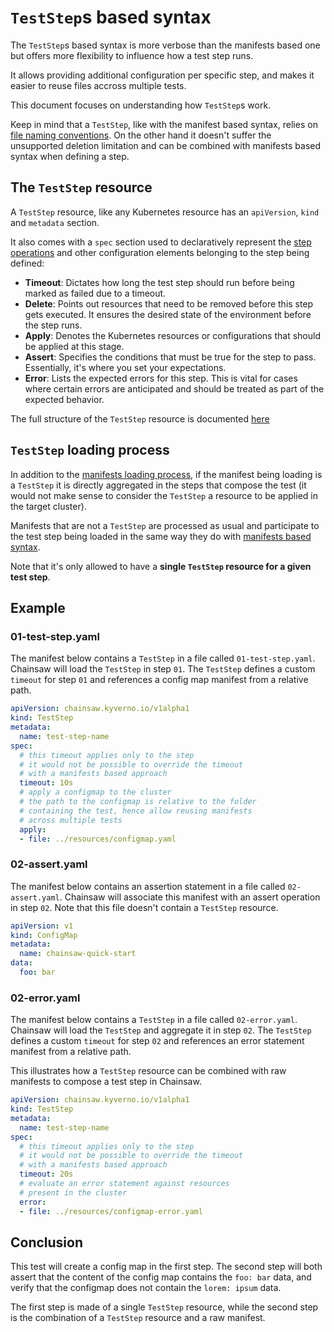 # `TestStep`s based syntax

The `TestStep`s based syntax is more verbose than the manifests based one but offers more flexibility to influence how a test step runs.

It allows providing additional configuration per specific step, and makes it easier to reuse files accross multiple tests.

This document focuses on understanding how `TestStep`s work.

Keep in mind that a `TestStep`, like with the manifest based syntax, relies on [file naming conventions](with-manifests.md#file-naming-convention).
On the other hand it doesn't suffer the unsupported deletion limitation and can be combined with manifests based syntax when defining a step.

## The `TestStep` resource

A `TestStep` resource, like any Kubernetes resource has an `apiVersion`, `kind` and `metadata` section.

It also comes with a `spec` section used to declaratively represent the [step operations](what-is-a-test.md#operations) and other configuration elements belonging to the step being defined:

- **Timeout**: Dictates how long the test step should run before being marked as failed due to a timeout.
- **Delete**: Points out resources that need to be removed before this step gets executed. It ensures the desired state of the environment before the step runs.
- **Apply**: Denotes the Kubernetes resources or configurations that should be applied at this stage.
- **Assert**: Specifies the conditions that must be true for the step to pass. Essentially, it's where you set your expectations.
- **Error**: Lists the expected errors for this step. This is vital for cases where certain errors are anticipated and should be treated as part of the expected behavior.

The full structure of the `TestStep` resource is documented [here](../apis/chainsaw.v1alpha1.md#chainsaw-kyverno-io-v1alpha1-TestStep)

## `TestStep` loading process

In addition to the [manifests loading process](with-manifests.md#manifests-loading-process), if the manifest being loading is a `TestStep` it is directly aggregated in the steps that compose the test (it would not make sense to consider the `TestStep` a resource to be applied in the target cluster).

Manifests that are not a `TestStep` are processed as usual and participate to the test step being loaded in the same way they do with [manifests based syntax](with-manifests.md#manifests-loading-process).

Note that it's only allowed to have a **single `TestStep` resource for a given test step**.

## Example

### 01-test-step.yaml

The manifest below contains a `TestStep` in a file called `01-test-step.yaml`. Chainsaw will load the `TestStep` in step `01`.
The `TestStep` defines a custom `timeout` for step `01` and references a config map manifest from a relative path.

```yaml
apiVersion: chainsaw.kyverno.io/v1alpha1
kind: TestStep
metadata:
  name: test-step-name
spec:
  # this timeout applies only to the step
  # it would not be possible to override the timeout
  # with a manifests based approach
  timeout: 10s
  # apply a configmap to the cluster
  # the path to the configmap is relative to the folder
  # containing the test, hence allow reusing manifests
  # across multiple tests
  apply:
  - file: ../resources/configmap.yaml
```

### 02-assert.yaml

The manifest below contains an assertion statement in a file called `02-assert.yaml`. Chainsaw will associate this manifest with an assert operation in step `02`.
Note that this file doesn't contain a `TestStep` resource.

```yaml
apiVersion: v1
kind: ConfigMap
metadata:
  name: chainsaw-quick-start
data:
  foo: bar
```

### 02-error.yaml

The manifest below contains a `TestStep` in a file called `02-error.yaml`. Chainsaw will load the `TestStep` and aggregate it in step `02`.
The `TestStep` defines a custom `timeout` for step `02` and references an error statement manifest from a relative path.

This illustrates how a `TestStep` resource can be combined with raw manifests to compose a test step in Chainsaw.

```yaml
apiVersion: chainsaw.kyverno.io/v1alpha1
kind: TestStep
metadata:
  name: test-step-name
spec:
  # this timeout applies only to the step
  # it would not be possible to override the timeout
  # with a manifests based approach
  timeout: 20s
  # evaluate an error statement against resources
  # present in the cluster
  error:
  - file: ../resources/configmap-error.yaml
```

## Conclusion

This test will create a config map in the first step.
The second step will both assert that the content of the config map contains the `foo: bar` data, and verify that the configmap does not contain the `lorem: ipsum` data.

The first step is made of a single `TestStep` resource, while the second step is the combination of a `TestStep` resource and a raw manifest.
